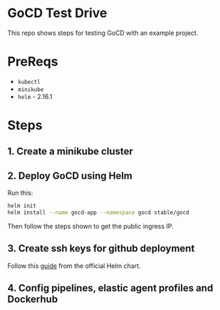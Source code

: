 # GoCD Test Drive

This repo shows steps for testing GoCD with an example project.

# PreReqs

- `kubectl`
- `minikube`
- `helm` - 2.16.1

# Steps

## 1. Create a minikube cluster

## 2. Deploy GoCD using Helm

Run this:

```sh
helm init
helm install --name gocd-app --namespace gocd stable/gocd
```

Then follow the steps shown to get the public ingress IP.

## 3. Create ssh keys for github deployment

Follow this [guide](https://github.com/helm/charts/tree/master/stable/gocd#ssh-keys-1) from the official Helm chart.

## 4. Config pipelines, elastic agent profiles and Dockerhub
